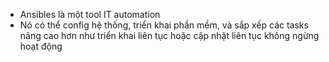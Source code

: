 - Ansibles là một tool IT automation
- Nó có thể config hệ thống, triển khai phần mềm, và sắp xếp các tasks nâng cao hơn như triển khai liên tục hoặc cập nhật liên tục không ngừng hoạt động
